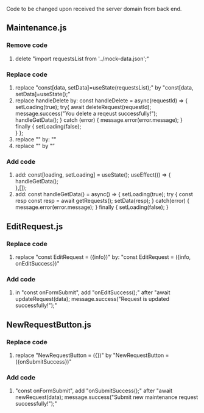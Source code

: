 Code to be changed upon received the server domain from back end.

## Maintenance.js

### Remove code

1. delete "import requestsList from '../mock-data.json';“

### Replace code

1. replace "const[data, setData]=useState(requestsList);" by "const[data, setData]=useState();"
2. replace handleDelete by:
   const handleDelete = async(requestId) => {
   setLoading(true);
   try{
   await deleteRequest(requestId);
   message.success("You delete a reqeust successfully!");
   handleGetData();
   } catch (error) {
   message.error(error.message);
   } finally {
   setLoading(false);  
    }
   };
3. replace "<EditRequest info={record}/>" by:
   "<EditRequest info={record} onEditSuccess={handleGetData}/>"
4. replace "<NewRequestButton />" by "<NewRequestButton onSubmitSuccess={handleGetData}/>”

### Add code

1. add:
   const[loading, setLoading] = useState();
   useEffect(() => {
   handleGetData();  
   },[]);
2. add:
   const handleGetData() = async() => {
   setLoading(true);
   try {
   const resp const resp = await getRequests();
   setData(resp);
   } catch(error) {
   message.error(error.message);
   } finally {
   setLoading(false);
   }

## EditRequest.js

### Replace code

1. replace "const EditRequest = ({info})" by:
   "const EditRequest = ({info, onEditSuccess})"

### Add code

1. in "const onFormSubmit", add "onEditSuccess();" after
   "await updateRequest(data);
   message.success("Request is updated successfully!");"

## NewRequestButton.js

### Replace code

1. replace "NewRequestButton = ({})" by "NewRequestButton = ({onSubmitSuccess})"

### Add code

1. "const onFormSubmit", add "onSubmitSuccess();" after
   "await newRequest(data);
   message.success("Submit new maintenance request successfully!");"
